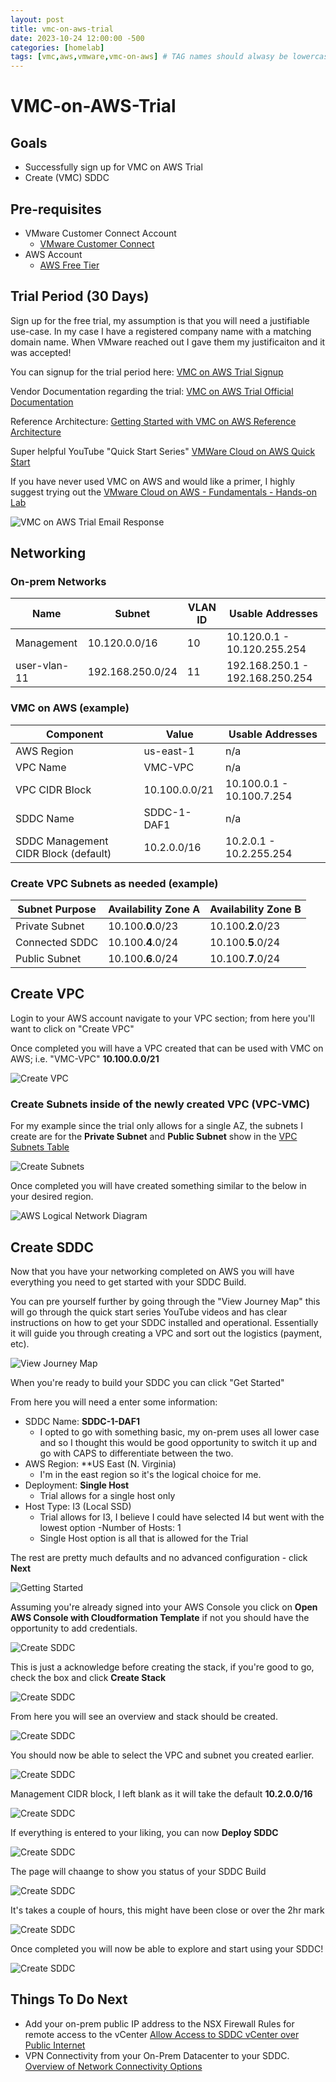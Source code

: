 ```yaml
---
layout: post
title: vmc-on-aws-trial
date: 2023-10-24 12:00:00 -500
categories: [homelab]
tags: [vmc,aws,vmware,vmc-on-aws] # TAG names should alwasy be lowercase, seperated by commas
---
```


# VMC-on-AWS-Trial

## Goals
- Successfully sign up for VMC on AWS Trial
- Create (VMC) SDDC

## Pre-requisites
- VMware Customer Connect Account 
    - [VMware Customer Connect](https://customerconnect.vmware.com/home)
- AWS Account
    - [AWS Free Tier](https://aws.amazon.com/free/?trk=fce796e8-4ceb-48e0-9767-89f7873fac3d&sc_channel=ps&ef_id=CjwKCAjwysipBhBXEiwApJOcu3i2DNJ0GD1-VOYKmPYjSW09SKIUfNGo7eccOgxgDD952ar4f-1n4RoC1AEQAvD_BwE:G:s&s_kwcid=AL!4422!3!592542020599!e!!g!!aws!1644045032!68366401852&all-free-tier.sort-by=item.additionalFields.SortRank&all-free-tier.sort-order=asc&awsf.Free%20Tier%20Types=*all&awsf.Free%20Tier%20Categories=*all)

## Trial Period (30 Days)

Sign up for the free trial, my assumption is that you will need a justifiable use-case. In my case I have a registered company name with a matching domain name. When VMware reached out I gave them my justificaiton and it was accepted!

You can signup for the trial period here: [VMC on AWS Trial Signup](https://www.vmware.com/products/vmc-on-aws/free-trial.html?src=ps_39szbtx12scfm&cid=7012H000000sxcfQAA&gclid=CjwKCAjwp8OpBhAFEiwAG7NaEqMhZTF94TyH7LWbsnJhaKYg30NIKXjPENGrWWMo7aRUP-5kpaEcxRoCv50QAvD_BwE&gclsrc=aw.ds)

Vendor Documentation regarding the trial: [VMC on AWS Trial Official Documentation](https://docs.vmware.com/en/VMware-Cloud-on-AWS/services/com.vmware.vmc-aws.getting-started/GUID-2844809E-3C4A-49D9-9068-191E6985CE5C.html)

Reference Architecture: [Getting Started with VMC on AWS Reference Architecture](https://www.vmware.com/content/dam/digitalmarketing/vmware/en/pdf/docs/vmw-getting-started-with-vmc-on-aws-reference-architecture.pdf)

Super helpful YouTube "Quick Start Series" [VMWare Cloud on AWS Quick Start](https://youtube.com/playlist?list=PLNOz1mVhDkG5JH3JqN1yPSfenGdizXqwh&si=sUJ7oUPVq6URgx_z)

If you have never used VMC on AWS and would like a primer, I highly suggest trying out the [VMware Cloud on AWS - Fundamentals - Hands-on Lab](https://customerconnect.vmware.com/en/evalcenter?p=vmc-aws-hol-gen-23)

![VMC on AWS Trial Email Response](/assets/images/vmc-trial.png)

## Networking

### On-prem Networks

| Name | Subnet | VLAN ID | Usable Addresses |
| ----- | ----- | ----- | ----- |
| Management | 10.120.0.0/16 | 10 | 10.120.0.1 - 10.120.255.254 |
| user-vlan-11 | 192.168.250.0/24 | 11 | 192.168.250.1 - 192.168.250.254 |

### VMC on AWS (example)

| Component | Value | Usable Addresses |
| ---- | ---- | ---- |
| AWS Region | us-east-1 | n/a |
| VPC Name | VMC-VPC | n/a |
| VPC CIDR Block | 10.100.0.0/21 | 10.100.0.1 - 10.100.7.254 |
| SDDC Name | SDDC-1-DAF1 | n/a |
| SDDC Management CIDR Block (default) | 10.2.0.0/16 | 10.2.0.1 - 10.2.255.254 |

### Create VPC Subnets as needed (example)

| Subnet Purpose | Availability Zone A | Availability Zone B |
| ---- | ---- | ---- |
| Private Subnet | 10.100.**0**.0/23 | 10.100.**2**.0/23 |
| Connected SDDC | 10.100.**4**.0/24 | 10.100.**5**.0/24 |
| Public Subnet | 10.100.**6**.0/24 | 10.100.**7**.0/24 |

## Create VPC

Login to your AWS account navigate to your VPC section; from here you'll want to click on "Create VPC"

Once completed you will have a VPC created that can be used with VMC on AWS; i.e. "VMC-VPC" **10.100.0.0/21**

![Create VPC](/assets/images/create-vpc.png)

### Create Subnets inside of the newly created VPC (VPC-VMC)

For my example since the trial only allows for a single AZ, the subnets I create are for the **Private Subnet** and **Public Subnet** show in the [VPC Subnets Table](https://github.com/herbestrella/learn-vmc-on-aws-things/blob/main/journal/VMC-on-AWS-Trial.md#create-vpc-subnets-as-needed-example)

![Create Subnets](/assets/images/create-subnets.png)

Once completed you will have created something similar to the below in your desired region.

![AWS Logical Network Diagram](/assets/images/aws-cloud-network-logical.png)

## Create SDDC

Now that you have your networking completed on AWS you will have everything you need to get started with your SDDC Build.

You can pre yourself further by going through the "View Journey Map" this will go through the quick start series YouTube videos and has clear instructions on how to get your SDDC installed and operational. Essentially it will guide you through creating a VPC and sort out the logistics (payment, etc).

![View Journey Map](/assets/images/SDDC-build-1.png)

When you're ready to build your SDDC you can click "Get Started"

From here you will need a enter some information:
- SDDC Name: **SDDC-1-DAF1**
    - I opted to go with something basic, my on-prem uses all lower case and so I thought this would be good opportunity to switch it up and go with CAPS to differentiate between the two.
- AWS Region: **US East (N. Virginia)
    - I'm in the east region so it's the logical choice for me.
- Deployment: **Single Host**
    - Trial allows for a single host only
- Host Type: I3 (Local SSD)
    - Trial allows for I3, I believe I could have selected I4 but went with the lowest option
-Number of Hosts: 1
    - Single Host option is all that is allowed for the Trial

The rest are pretty much defaults and no advanced configuration - click **Next**

![Getting Started](/assets/images/SDDC-build-2.png)

Assuming you're already signed into your AWS Console you click on **Open AWS Console with Cloudformation Template** if not you should have the opportunity to add credentials.

![Create SDDC](/assets/images/SDDC-build-3.png)

This is just a acknowledge before creating the stack, if you're good to go, check the box and click **Create Stack**

![Create SDDC](/assets/images/SDDC-build-4.png)

From here you will see an overview and stack should be created.

![Create SDDC](/assets/images/SDDC-build-5.png)

You should now be able to select the VPC and subnet you created earlier.

![Create SDDC](/assets/images/SDDC-build-6.png)

Management CIDR block, I left blank as it will take the default **10.2.0.0/16**

![Create SDDC](/assets/images/SDDC-build-7.png)

If everything is entered to your liking, you can now **Deploy SDDC**

![Create SDDC](/assets/images/SDDC-build-8.png)

The page will chaange to show you status of your SDDC Build

![Create SDDC](/assets/images/SDDC-build-9.png)

It's takes a couple of hours, this might have been close or over the 2hr mark

![Create SDDC](/assets/images/SDDC-build-10.png)

Once completed you will now be able to explore and start using your SDDC!

![Create SDDC](/assets/images/SDDC-build-final.png)

## Things To Do Next

- Add your on-prem public IP address to the NSX Firewall Rules for remote access to the vCenter
[Allow Access to SDDC vCenter over Public Internet](https://youtu.be/g9WdbCWVbYQ?si=FOqXU_YLThLj2WjJ)
- VPN Connectivity from your On-Prem Datacenter to your SDDC.
[Overview of Network Connectivity Options](https://youtu.be/y-Likfr6mxM?si=8bvBGtts6ArUsDRL)